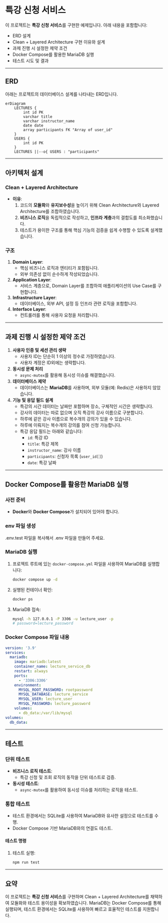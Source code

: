 # 특강 신청 서비스

이 프로젝트는 **특강 신청 서비스**를 구현한 예제입니다. 아래 내용을 포함합니다:

- ERD 설계
- Clean + Layered Architecture 구현 이유와 설계
- 과제 진행 시 설정한 제약 조건
- Docker Compose를 활용한 MariaDB 실행
- 테스트 시도 및 결과

---

## **ERD**

아래는 프로젝트의 데이터베이스 설계를 나타내는 ERD입니다.

```mermaid
erDiagram
    LECTURES {
        int id PK
        varchar title
        varchar instructor_name
        date date
        array participants FK "Array of user_id"
    }
    USERS {
        int id PK
    }
    LECTURES ||--o{ USERS : "participants"

```

---

## **아키텍처 설계**

### **Clean + Layered Architecture**

- **이유**:
  1. 코드의 **모듈화**와 **유지보수성**을 높이기 위해 Clean Architecture와 Layered Architecture를 조합하였습니다.
  2. **비즈니스 로직**을 독립적으로 작성하고, **인프라 계층**과의 결합도를 최소화했습니다.
  3. 테스트가 용이한 구조를 통해 핵심 기능의 검증을 쉽게 수행할 수 있도록 설계했습니다.

### **구조**

1. **Domain Layer**:
   - 핵심 비즈니스 로직과 엔티티가 포함됩니다.
   - 외부 의존성 없이 순수하게 작성되었습니다.
2. **Application Layer**:
   - 서비스 계층으로, Domain Layer를 조합하여 애플리케이션의 Use Case를 구현합니다.
3. **Infrastructure Layer**:
   - 데이터베이스, 외부 API, 설정 등 인프라 관련 로직을 포함합니다.
4. **Interface Layer**:
   - 컨트롤러를 통해 사용자 요청을 처리합니다.

---

## **과제 진행 시 설정한 제약 조건**

1. **사용자 인증 및 세션 관리 생략**
   - 사용자 ID는 단순히 1 이상의 정수로 가정하였습니다.
   - 사용자 계정은 ID외에는 생략합니다.
2. **동시성 문제 처리**
   - `async-mutex`를 활용해 동시성 이슈를 해결했습니다.
3. **데이터베이스 제약**
   - 데이터베이스는 **MariaDB**를 사용하며, 외부 모듈(예: Redis)은 사용하지 않았습니다.
4. **기능 및 응답 필드 설계**
   - 특강의 시간 데이터는 날짜만 포함하며 장소, 구체적인 시간은 생략합니다.
   - 강사의 데이터는 따로 없으며 오직 특강의 강사 이름으로 구분합니다.
   - 하루에 같은 강사 이름으로 복수개의 강의가 있을 수 있습니다.
   - 하루에 이뤄지는 복수개의 강의를 참여 신청 가능합니다.
   - 특강 응답 필드는 아래와 같습니다:
     - `id`: 특강 ID
     - `title`: 특강 제목
     - `instructor_name`: 강사 이름
     - `participants`: 신청자 목록 (`user_id[]`)
     - `date`: 특강 날짜

---

## **Docker Compose를 활용한 MariaDB 실행**

### **사전 준비**

- **Docker**와 **Docker Compose**가 설치되어 있어야 합니다.

### **env 파일 생성**

.env.test 파일을 복사해서 .env 파일을 만들어 주세요.

### **MariaDB 실행**

1. 프로젝트 루트에 있는 `docker-compose.yml` 파일을 사용하여 MariaDB를 실행합니다:
   ```bash
   docker compose up -d
   ```
2. 실행된 컨테이너 확인:

   ```bash
   docker ps
   ```

3. MariaDB 접속:
   ```bash
   mysql -h 127.0.0.1 -P 3306 -u lecture_user -p
   # password=lecture_password
   ```

### **Docker Compose 파일 내용**

```yaml
version: '3.9'
services:
  mariadb:
    image: mariadb:latest
    container_name: lecture_service_db
    restart: always
    ports:
      - '3306:3306'
    environment:
      MYSQL_ROOT_PASSWORD: rootpassword
      MYSQL_DATABASE: lecture_service
      MYSQL_USER: lecture_user
      MYSQL_PASSWORD: lecture_password
    volumes:
      - db_data:/var/lib/mysql
volumes:
  db_data:
```

---

## **테스트**

### **단위 테스트**

- **비즈니스 로직 테스트**:
  - 특강 신청 및 조회 로직의 동작을 단위 테스트로 검증.
- **동시성 테스트**:
  - `async-mutex`를 활용하여 동시성 이슈를 처리하는 로직을 테스트.

### **통합 테스트**

- 테스트 환경에서는 SQLite를 사용하여 MariaDB와 유사한 설정으로 테스트를 수행.
- Docker Compose 기반 MariaDB와의 연결도 테스트.

#### **테스트 명령**

1. 테스트 실행:
   ```bash
   npm run test
   ```

---

## **요약**

이 프로젝트는 **특강 신청 서비스**를 구현하며 Clean + Layered Architecture를 채택하여 모듈화와 테스트 용이성을 확보하였습니다.
MariaDB는 Docker Compose를 통해 실행되며, 테스트 환경에서는 SQLite를 사용하여 빠르고 효율적인 테스트를 지원합니다.
